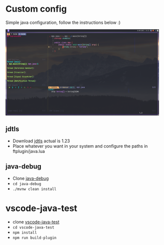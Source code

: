 # Custom config

Simple java configuration, follow the instructions below :)

![general](./resources/dap.png)

## jdtls

- Download [jdtls](https://download.eclipse.org/jdtls/milestones/?d) actual is 1.23
- Place whatever you want in your system and configure the paths in ftplugin/java.lua

## java-debug

- Clone [java-debug](https://github.com/microsoft/java-debug)
- `cd java-debug`
- `./mvnw clean install`

# vscode-java-test

- clone [vscode-java-test](https://github.com/microsoft/vscode-java-test)
- `cd vscode-java-test`
- `npm install`
- `npm run build-plugin`
